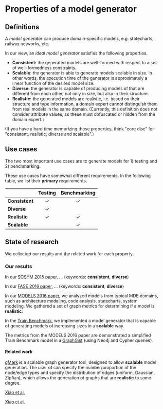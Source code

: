 # Properties of a model generator

## Definitions

A _model generator_ can produce domain-specific models, e.g. statecharts, railway networks, etc.

In our view, an _ideal model generator_ satisfies the following properties.

* **Consistent:** the generated models are well-formed with respect to a set of well-formedness constraints.
* **Scalable:** the generator is able to generate models scalable in size. In other words, the execution time of the generator is approximately a linear function of the desired model size.
* **Diverse:** the generator is capable of producing models of that are different from each other, not only in size, but also in their structure.
* **Realistic:** the generated models are realistic, i.e. based on their structure and type information, a domain expert cannot distinguish them from real models in the same domain. (Currently, this definition does not consider attribute values, so these must obfuscated or hidden from the domain expert.)

(If you have a hard time memorizing these properties, think "core disc" for "consistent, realistic, diverse and scalable".)

## Use cases

The two most important use cases are to generate models for 1) testing and 2) benchmarking.

These use cases have somewhat different requirements. In the following table, we list their **primary** requirements.

|                | Testing | Benchmarking |
| -------------- | :-----: | :----------: |
| **Consistent** | ✓       | ✓            |
| **Diverse**    | ✓       |              |
| **Realistic**  | ✓       | ✓            |
| **Scalable**   |         | ✓            |

## State of research

We collected our results and the related work for each property.

### Our results

In our [SOSYM 2015 paper](https://inf.mit.bme.hu/research/publications/formal-validation-domain-specific-languages-derived-features-and-well-formedne), ... (keywords: **consistent**, **diverse**)

In our [FASE 2016 paper](https://inf.mit.bme.hu/research/publications/iterative-and-incremental-model-generation-logic-solvers), ... (keywords: **consistent**, **diverse**)

In our [MODELS 2016 paper](https://inf.mit.bme.hu/research/publications/towards-characterization-realistic-models-evaluation-multidisciplinary-graph-m), we analyzed models from typical MDE domains, such as architecture modeling, code analysis, statecharts, system modeling. We gathered a set of graph metrics for determining if a model is **realistic**.

In the [Train Benchmark](https://github.com/FTSRG/trainbenchmark), we implemented a model generator that is capable of generating models of increasing sizes in a **scalable** way.

The metrics from the MODELS 2016 paper are demonstrated a simplified Train Benchmark model in a [GraphGist](http://portal.graphgist.org/graph_gists/1b9df3bc-5b01-47d3-8c37-ddff30c5c08d) (using Neo4j and Cypher queries).

#### Related work

[gMark](https://arxiv.org/abs/1511.08386) is a scalable graph generator tool, designed to allow **scalable** model generation. The user of can specify the number/proportion of the node/edge types and specify the distribution of edges (uniform, Gaussian, Zipfian), which allows the generation of graphs that are **realistic** to some degree.

[Xiao et al.](http://ieeexplore.ieee.org/document/7541886/)

[Xiao et al.](https://www.computer.org/csdl/proceedings/compsac/2014/3575/00/3575a011.pdf)

